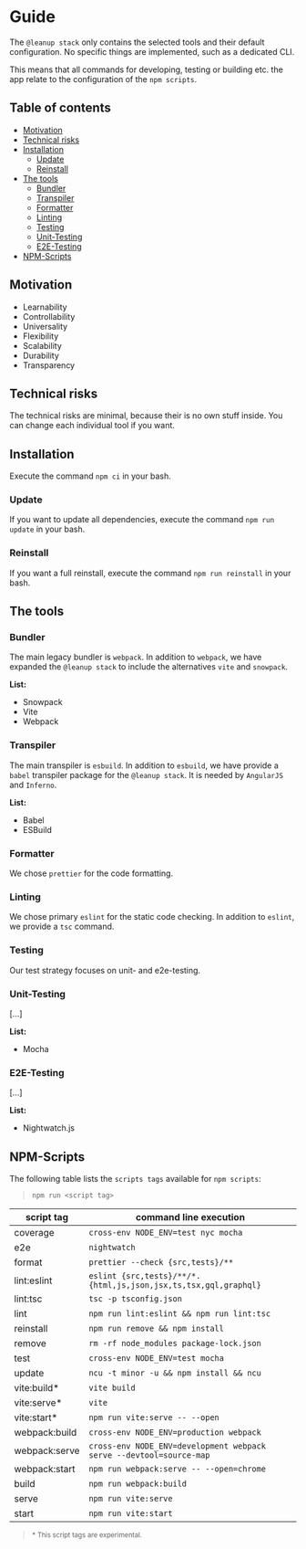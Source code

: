 <h1>Guide</h1>

The `@leanup stack` only contains the selected tools and their default configuration. No specific things are implemented, such as a dedicated CLI.

This means that all commands for developing, testing or building etc. the app relate to the configuration of the `npm scripts`.

<h2>Table of contents</h2>

- [Motivation](#motivation)
- [Technical risks](#technical-risks)
- [Installation](#installation)
  - [Update](#update)
  - [Reinstall](#reinstall)
- [The tools](#the-tools)
  - [Bundler](#bundler)
  - [Transpiler](#transpiler)
  - [Formatter](#formatter)
  - [Linting](#linting)
  - [Testing](#testing)
  - [Unit-Testing](#unit-testing)
  - [E2E-Testing](#e2e-testing)
- [NPM-Scripts](#npm-scripts)

## Motivation

- Learnability
- Controllability
- Universality
- Flexibility
- Scalability
- Durability
- Transparency

## Technical risks

The technical risks are minimal, because their is no own stuff inside. You can change each individual tool if you want.

## Installation

Execute the command `npm ci` in your bash.

### Update

If you want to update all dependencies, execute the command `npm run update` in your bash.

### Reinstall

If you want a full reinstall, execute the command `npm run reinstall` in your bash.

## The tools

### Bundler

The main legacy bundler is `webpack`. In addition to `webpack`, we have expanded the `@leanup stack` to include the alternatives `vite` and `snowpack`.

**List:**

- Snowpack
- Vite
- Webpack

### Transpiler

The main transpiler is `esbuild`. In addition to `esbuild`, we have provide a `babel` transpiler package for the `@leanup stack`. It is needed by `AngularJS` and `Inferno`.

**List:**

- Babel
- ESBuild

### Formatter

We chose `prettier` for the code formatting.

### Linting

We chose primary `eslint` for the static code checking. In addition to `eslint`, we provide a `tsc` command.

### Testing

Our test strategy focuses on unit- and e2e-testing.

### Unit-Testing

[...]

**List:**

- Mocha

### E2E-Testing

[...]

**List:**

- Nightwatch.js

## NPM-Scripts

The following table lists the `scripts tags` available for `npm scripts`:

> `npm run <script tag>`

| script tag    | command line execution                                              |
| ------------- | ------------------------------------------------------------------- |
| coverage      | `cross-env NODE_ENV=test nyc mocha`                                 |
| e2e           | `nightwatch`                                                        |
| format        | `prettier --check {src,tests}/**`                                   |
| lint:eslint   | `eslint {src,tests}/**/*.{html,js,json,jsx,ts,tsx,gql,graphql}`     |
| lint:tsc      | `tsc -p tsconfig.json`                                              |
| lint          | `npm run lint:eslint && npm run lint:tsc`                           |
| reinstall     | `npm run remove && npm install`                                     |
| remove        | `rm -rf node_modules package-lock.json`                             |
| test          | `cross-env NODE_ENV=test mocha`                                     |
| update        | `ncu -t minor -u && npm install && ncu`                             |
| vite:build\*  | `vite build`                                                        |
| vite:serve\*  | `vite`                                                              |
| vite:start\*  | `npm run vite:serve -- --open`                                      |
| webpack:build | `cross-env NODE_ENV=production webpack`                             |
| webpack:serve | `cross-env NODE_ENV=development webpack serve --devtool=source-map` |
| webpack:start | `npm run webpack:serve -- --open=chrome`                            |
| build         | `npm run webpack:build`                                             |
| serve         | `npm run vite:serve`                                                |
| start         | `npm run vite:start`                                                |

> <small>\* This script tags are experimental.</small>
